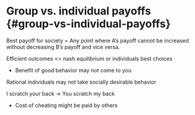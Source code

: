 # Group vs. individual payoffs {#group-vs-individual-payoffs}

Best payoff for society = Any point where A’s payoff cannot be increased without decreasing B’s payoff and vice versa.

Efficient outcomes &lt;&gt; nash equilibrium or individuals best choices

*   Benefit of good behavior may not come to you

Rational individuals may not take socially desirable behavior

I scratch your back -&gt; You scratch my back

*   Cost of cheating might be paid by others